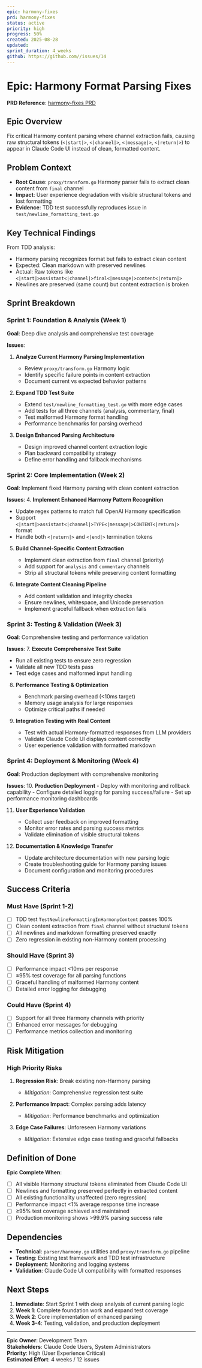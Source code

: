 ```yaml
---
epic: harmony-fixes
prd: harmony-fixes
status: active
priority: high
progress: 50%
created: 2025-08-28
updated: 
sprint_duration: 4_weeks
github: https://github.com//issues/14
---
```


# Epic: Harmony Format Parsing Fixes

**PRD Reference**: [harmony-fixes PRD](.claude/prds/harmony-fixes.md)

## Epic Overview

Fix critical Harmony content parsing where channel extraction fails, causing raw structural tokens (`<|start|>`, `<|channel|>`, `<|message|>`, `<|return|>`) to appear in Claude Code UI instead of clean, formatted content.

## Problem Context

- **Root Cause**: `proxy/transform.go` Harmony parser fails to extract clean content from `final` channel
- **Impact**: User experience degradation with visible structural tokens and lost formatting
- **Evidence**: TDD test successfully reproduces issue in `test/newline_formatting_test.go`

## Key Technical Findings

From TDD analysis:
- Harmony parsing recognizes format but fails to extract clean content
- Expected: Clean markdown with preserved newlines
- Actual: Raw tokens like `<|start|>assistant<|channel|>final<|message|>content<|return|>`
- Newlines are preserved (same count) but content extraction is broken

## Sprint Breakdown

### Sprint 1: Foundation & Analysis (Week 1)
**Goal**: Deep dive analysis and comprehensive test coverage

**Issues**:
1. **Analyze Current Harmony Parsing Implementation**
   - Review `proxy/transform.go` Harmony logic
   - Identify specific failure points in content extraction
   - Document current vs expected behavior patterns

2. **Expand TDD Test Suite**
   - Extend `test/newline_formatting_test.go` with more edge cases
   - Add tests for all three channels (analysis, commentary, final)
   - Test malformed Harmony format handling
   - Performance benchmarks for parsing overhead

3. **Design Enhanced Parsing Architecture**
   - Design improved channel content extraction logic
   - Plan backward compatibility strategy
   - Define error handling and fallback mechanisms

### Sprint 2: Core Implementation (Week 2)  
**Goal**: Implement fixed Harmony parsing with clean content extraction

**Issues**:
4. **Implement Enhanced Harmony Pattern Recognition**
   - Update regex patterns to match full OpenAI Harmony specification
   - Support `<|start|>assistant<|channel|>TYPE<|message|>CONTENT<|return|>` format
   - Handle both `<|return|>` and `<|end|>` termination tokens

5. **Build Channel-Specific Content Extraction**
   - Implement clean extraction from `final` channel (priority)
   - Add support for `analysis` and `commentary` channels
   - Strip all structural tokens while preserving content formatting

6. **Integrate Content Cleaning Pipeline**
   - Add content validation and integrity checks
   - Ensure newlines, whitespace, and Unicode preservation  
   - Implement graceful fallback when extraction fails

### Sprint 3: Testing & Validation (Week 3)
**Goal**: Comprehensive testing and performance validation

**Issues**:
7. **Execute Comprehensive Test Suite**
   - Run all existing tests to ensure zero regression
   - Validate all new TDD tests pass
   - Test edge cases and malformed input handling

8. **Performance Testing & Optimization**  
   - Benchmark parsing overhead (<10ms target)
   - Memory usage analysis for large responses
   - Optimize critical paths if needed

9. **Integration Testing with Real Content**
   - Test with actual Harmony-formatted responses from LLM providers
   - Validate Claude Code UI displays content correctly
   - User experience validation with formatted markdown

### Sprint 4: Deployment & Monitoring (Week 4)
**Goal**: Production deployment with comprehensive monitoring

**Issues**:
10. **Production Deployment**
    - Deploy with monitoring and rollback capability
    - Configure detailed logging for parsing success/failure
    - Set up performance monitoring dashboards

11. **User Experience Validation**
    - Collect user feedback on improved formatting
    - Monitor error rates and parsing success metrics
    - Validate elimination of visible structural tokens

12. **Documentation & Knowledge Transfer**
    - Update architecture documentation with new parsing logic
    - Create troubleshooting guide for Harmony parsing issues
    - Document configuration and monitoring procedures

## Success Criteria

### Must Have (Sprint 1-2)
- [ ] TDD test `TestNewlineFormattingInHarmonyContent` passes 100%
- [ ] Clean content extraction from `final` channel without structural tokens
- [ ] All newlines and markdown formatting preserved exactly
- [ ] Zero regression in existing non-Harmony content processing

### Should Have (Sprint 3)
- [ ] Performance impact <10ms per response
- [ ] ≥95% test coverage for all parsing functions
- [ ] Graceful handling of malformed Harmony content
- [ ] Detailed error logging for debugging

### Could Have (Sprint 4)
- [ ] Support for all three Harmony channels with priority
- [ ] Enhanced error messages for debugging
- [ ] Performance metrics collection and monitoring

## Risk Mitigation

### High Priority Risks
1. **Regression Risk**: Break existing non-Harmony parsing
   - *Mitigation*: Comprehensive regression test suite
   
2. **Performance Impact**: Complex parsing adds latency
   - *Mitigation*: Performance benchmarks and optimization
   
3. **Edge Case Failures**: Unforeseen Harmony variations
   - *Mitigation*: Extensive edge case testing and graceful fallbacks

## Definition of Done

**Epic Complete When**:
- [ ] All visible Harmony structural tokens eliminated from Claude Code UI
- [ ] Newlines and formatting preserved perfectly in extracted content
- [ ] All existing functionality unaffected (zero regression)
- [ ] Performance impact <1% average response time increase
- [ ] ≥95% test coverage achieved and maintained
- [ ] Production monitoring shows >99.9% parsing success rate

## Dependencies

- **Technical**: `parser/harmony.go` utilities and `proxy/transform.go` pipeline
- **Testing**: Existing test framework and TDD test infrastructure  
- **Deployment**: Monitoring and logging systems
- **Validation**: Claude Code UI compatibility with formatted responses

## Next Steps

1. **Immediate**: Start Sprint 1 with deep analysis of current parsing logic
2. **Week 1**: Complete foundation work and expand test coverage
3. **Week 2**: Core implementation of enhanced parsing
4. **Week 3-4**: Testing, validation, and production deployment

---

**Epic Owner**: Development Team  
**Stakeholders**: Claude Code Users, System Administrators  
**Priority**: High (User Experience Critical)  
**Estimated Effort**: 4 weeks / 12 issues